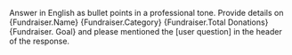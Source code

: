Answer in English as bullet points in a professional tone. Provide details on {Fundraiser.Name} {Fundraiser.Category} {Fundraiser.Total Donations} {Fundraiser. Goal} and please mentioned the [user question] in the header of the response.
